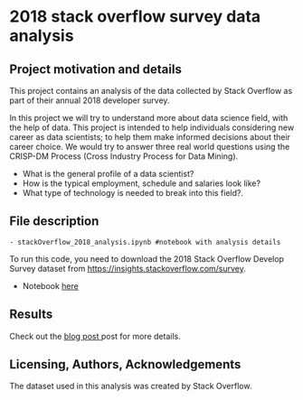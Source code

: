 # 2018 stack overflow survey data analysis

## Project motivation and details

This project contains an analysis of the data collected by Stack Overflow as part of their annual 2018 developer survey.

In this project we will try to understand more about data science field, with the help of data. This project is intended to help individuals considering new career as data scientists; to help them make informed decisions about their career choice. We would try to answer three real world questions using the CRISP-DM Process (Cross Industry Process for Data Mining).

- What is the general profile of a data scientist?
- How is the typical employment, schedule and salaries look like?
- What type of technology is needed to break into this field?.

## File description
```
- stackOverflow_2018_analysis.ipynb #notebook with analysis details

```
To run this code, you need to download the 2018 Stack Overflow Develop Survey dataset from https://insights.stackoverflow.com/survey.

- Notebook [here](https://nbviewer.jupyter.org/github/leinada/Udacity/tree/master/project4_dataScienceBlogPost/stackOverflow_2018_analysis.ipynb)

## Results


Check out the [blog post ](https://medium.com/@dradpk/https-medium-com-dradpk-soyouwanttobeadatascientist-dd50fc51512a) post for more details.

## Licensing, Authors, Acknowledgements

The dataset used in this analysis was created by Stack Overflow.

